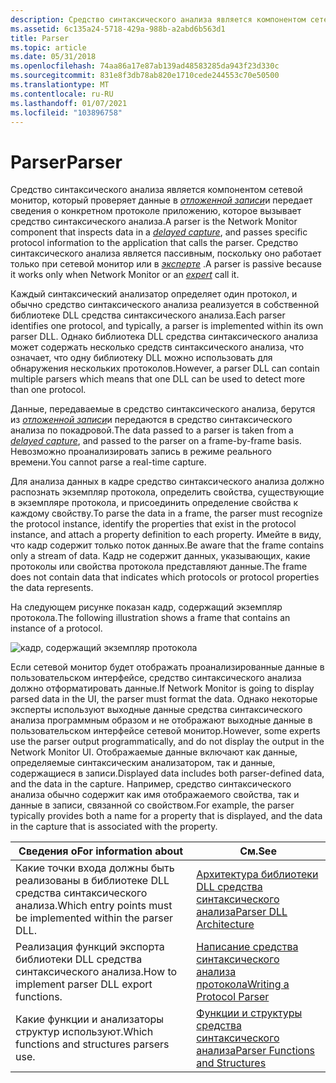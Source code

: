 ```yaml
---
description: Средство синтаксического анализа является компонентом сетевой монитор, который проверяет данные в отложенной записи и передает сведения о конкретном протоколе приложению, которое вызывает средство синтаксического анализа. Средство синтаксического анализа является пассивным, поскольку оно работает только при сетевой монитор или в эксперте.
ms.assetid: 6c135a24-5718-429a-988b-a2abd6b563d1
title: Parser
ms.topic: article
ms.date: 05/31/2018
ms.openlocfilehash: 74aa86a17e87ab139ad48583285da943f23d330c
ms.sourcegitcommit: 831e8f3db78ab820e1710cede244553c70e50500
ms.translationtype: MT
ms.contentlocale: ru-RU
ms.lasthandoff: 01/07/2021
ms.locfileid: "103896758"
---
```

# <a name="parser"></a><span data-ttu-id="5e799-104">Parser</span><span class="sxs-lookup"><span data-stu-id="5e799-104">Parser</span></span>

<span data-ttu-id="5e799-105">Средство синтаксического анализа является компонентом сетевой монитор, который проверяет данные в [*отложенной записи*](d.md)и передает сведения о конкретном протоколе приложению, которое вызывает средство синтаксического анализа.</span><span class="sxs-lookup"><span data-stu-id="5e799-105">A parser is the Network Monitor component that inspects data in a [*delayed capture*](d.md), and passes specific protocol information to the application that calls the parser.</span></span> <span data-ttu-id="5e799-106">Средство синтаксического анализа является пассивным, поскольку оно работает только при сетевой монитор или в [*эксперте*](e.md) .</span><span class="sxs-lookup"><span data-stu-id="5e799-106">A parser is passive because it works only when Network Monitor or an [*expert*](e.md) call it.</span></span>

<span data-ttu-id="5e799-107">Каждый синтаксический анализатор определяет один протокол, и обычно средство синтаксического анализа реализуется в собственной библиотеке DLL средства синтаксического анализа.</span><span class="sxs-lookup"><span data-stu-id="5e799-107">Each parser identifies one protocol, and typically, a parser is implemented within its own parser DLL.</span></span> <span data-ttu-id="5e799-108">Однако библиотека DLL средства синтаксического анализа может содержать несколько средств синтаксического анализа, что означает, что одну библиотеку DLL можно использовать для обнаружения нескольких протоколов.</span><span class="sxs-lookup"><span data-stu-id="5e799-108">However, a parser DLL can contain multiple parsers which means that one DLL can be used to detect more than one protocol.</span></span>

<span data-ttu-id="5e799-109">Данные, передаваемые в средство синтаксического анализа, берутся из [*отложенной записи*](d.md)и передаются в средство синтаксического анализа по покадровой.</span><span class="sxs-lookup"><span data-stu-id="5e799-109">The data passed to a parser is taken from a [*delayed capture*](d.md), and passed to the parser on a frame-by-frame basis.</span></span> <span data-ttu-id="5e799-110">Невозможно проанализировать запись в режиме реального времени.</span><span class="sxs-lookup"><span data-stu-id="5e799-110">You cannot parse a real-time capture.</span></span>

<span data-ttu-id="5e799-111">Для анализа данных в кадре средство синтаксического анализа должно распознать экземпляр протокола, определить свойства, существующие в экземпляре протокола, и присоединить определение свойства к каждому свойству.</span><span class="sxs-lookup"><span data-stu-id="5e799-111">To parse the data in a frame, the parser must recognize the protocol instance, identify the properties that exist in the protocol instance, and attach a property definition to each property.</span></span> <span data-ttu-id="5e799-112">Имейте в виду, что кадр содержит только поток данных.</span><span class="sxs-lookup"><span data-stu-id="5e799-112">Be aware that the frame contains only a stream of data.</span></span> <span data-ttu-id="5e799-113">Кадр не содержит данных, указывающих, какие протоколы или свойства протокола представляют данные.</span><span class="sxs-lookup"><span data-stu-id="5e799-113">The frame does not contain data that indicates which protocols or protocol properties the data represents.</span></span>

<span data-ttu-id="5e799-114">На следующем рисунке показан кадр, содержащий экземпляр протокола.</span><span class="sxs-lookup"><span data-stu-id="5e799-114">The following illustration shows a frame that contains an instance of a protocol.</span></span>

![кадр, содержащий экземпляр протокола](images/parser1.png)

<span data-ttu-id="5e799-116">Если сетевой монитор будет отображать проанализированные данные в пользовательском интерфейсе, средство синтаксического анализа должно отформатировать данные.</span><span class="sxs-lookup"><span data-stu-id="5e799-116">If Network Monitor is going to display parsed data in the UI, the parser must format the data.</span></span> <span data-ttu-id="5e799-117">Однако некоторые эксперты используют выходные данные средства синтаксического анализа программным образом и не отображают выходные данные в пользовательском интерфейсе сетевой монитор.</span><span class="sxs-lookup"><span data-stu-id="5e799-117">However, some experts use the parser output programmatically, and do not display the output in the Network Monitor UI.</span></span> <span data-ttu-id="5e799-118">Отображаемые данные включают как данные, определяемые синтаксическим анализатором, так и данные, содержащиеся в записи.</span><span class="sxs-lookup"><span data-stu-id="5e799-118">Displayed data includes both parser-defined data, and the data in the capture.</span></span> <span data-ttu-id="5e799-119">Например, средство синтаксического анализа обычно содержит как имя отображаемого свойства, так и данные в записи, связанной со свойством.</span><span class="sxs-lookup"><span data-stu-id="5e799-119">For example, the parser typically provides both a name for a property that is displayed, and the data in the capture that is associated with the property.</span></span>



| <span data-ttu-id="5e799-120">Сведения о</span><span class="sxs-lookup"><span data-stu-id="5e799-120">For information about</span></span>                                         | <span data-ttu-id="5e799-121">См.</span><span class="sxs-lookup"><span data-stu-id="5e799-121">See</span></span>                                                                    |
|---------------------------------------------------------------|------------------------------------------------------------------------|
| <span data-ttu-id="5e799-122">Какие точки входа должны быть реализованы в библиотеке DLL средства синтаксического анализа.</span><span class="sxs-lookup"><span data-stu-id="5e799-122">Which entry points must be implemented within the parser DLL.</span></span> | [<span data-ttu-id="5e799-123">Архитектура библиотеки DLL средства синтаксического анализа</span><span class="sxs-lookup"><span data-stu-id="5e799-123">Parser DLL Architecture</span></span>](parser-dll-architecture.md)                 |
| <span data-ttu-id="5e799-124">Реализация функций экспорта библиотеки DLL средства синтаксического анализа.</span><span class="sxs-lookup"><span data-stu-id="5e799-124">How to implement parser DLL export functions.</span></span>                 | [<span data-ttu-id="5e799-125">Написание средства синтаксического анализа протокола</span><span class="sxs-lookup"><span data-stu-id="5e799-125">Writing a Protocol Parser</span></span>](writing-a-protocol-parser.md)             |
| <span data-ttu-id="5e799-126">Какие функции и анализаторы структур используют.</span><span class="sxs-lookup"><span data-stu-id="5e799-126">Which functions and structures parsers use.</span></span>                   | [<span data-ttu-id="5e799-127">Функции и структуры средства синтаксического анализа</span><span class="sxs-lookup"><span data-stu-id="5e799-127">Parser Functions and Structures</span></span>](parser-functions-and-structures.md) |



 

 

 



